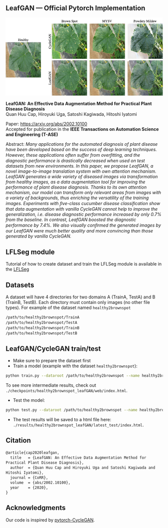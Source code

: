 ## LeafGAN &mdash; Official Pytorch Implementation

![Teaser image](Teaser.png)

**LeafGAN: An Effective Data Augmentation Method for Practical Plant Disease Diagnosis**<br>
Quan Huu Cap, Hiroyuki Uga, Satoshi Kagiwada, Hitoshi Iyatomi<br>

Paper: https://arxiv.org/abs/2002.10100<br>
Accepted for publication in the **IEEE Transactions on Automation Science and Engineering (T-ASE)**<br>

Abstract: *Many applications for the automated diagnosis of plant disease have been developed based on the success of deep learning techniques. However, these applications often suffer from overﬁtting, and the diagnostic performance is drastically decreased when used on test datasets from new environments. In this paper, we propose LeafGAN, a novel image-to-image translation system with own attention mechanism. LeafGAN generates a wide variety of diseased images via transformation from healthy images, as a data augmentation tool for improving the performance of plant disease diagnosis. Thanks to its own attention mechanism, our model can transform only relevant areas from images with a variety of backgrounds, thus enriching the versatility of the training images. Experiments with ﬁve-class cucumber disease classiﬁcation show that data augmentation with vanilla CycleGAN cannot help to improve the generalization, i.e. disease diagnostic performance increased by only 0.7% from the baseline. In contrast, LeafGAN boosted the diagnostic performance by 7.4%. We also visually conﬁrmed the generated images by our LeafGAN were much better quality and more convincing than those generated by vanilla CycleGAN.*

## LFLSeg module
Tutorial of how to create dataset and train the LFLSeg module is available in the [LFLSeg](https://github.com/IyatomiLab/LeafGAN/tree/master/LFLSeg)

## Datasets
A dataset will have 4 directories for two domains A (TrainA, TestA) and B (TrainB, TestB). Each directory must contain only images (no other file types).
For example of the dataset named `healthy2brownspot`
```bash
/path/to/healthy2brownspot/TrainA
/path/to/healthy2brownspot/TestA
/path/to/healthy2brownspot/TrainB
/path/to/healthy2brownspot/TestB
```

## LeafGAN/CycleGAN train/test
- Make sure to prepare the dataset first
- Train a model (example with the dataset `healthy2brownspot`):
```bash
python train.py --dataroot /path/to/healthy2brownspot --name healthy2brownspot_leafGAN --model leaf_gan
```
To see more intermediate results, check out `./checkpoints/healthy2brownspot_leafGAN/web/index.html`.
- Test the model:
```bash
python test.py --dataroot /path/to/healthy2brownspot --name healthy2brownspot_leafGAN --model leaf_gan
```
- The test results will be saved to a html file here: `./results/healthy2brownspot_leafGAN/latest_test/index.html`.

## Citation

```
@article{cap2020leafgan,
  title   = {LeafGAN: An Effective Data Augmentation Method for Practical Plant Disease Diagnosis},
  author  = {Quan Huu Cap and Hiroyuki Uga and Satoshi Kagiwada and Hitoshi Iyatomi},
  journal = {CoRR},
  volume  = {abs/2002.10100},
  year    = {2020},
}
```

## Acknowledgments
Our code is inspired by [pytorch-CycleGAN](https://github.com/junyanz/pytorch-CycleGAN-and-pix2pix).